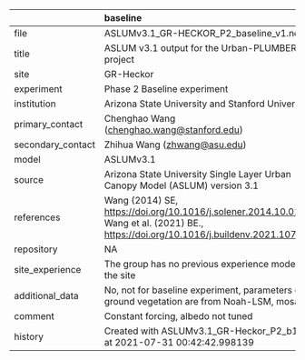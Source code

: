 |                   | baseline                                                                                                                              |
|:------------------|:--------------------------------------------------------------------------------------------------------------------------------------|
| file              | ASLUMv3.1_GR-HECKOR_P2_baseline_v1.nc                                                                                                 |
| title             | ASLUM v3.1 output for the Urban-PLUMBER project                                                                                       |
| site              | GR-Heckor                                                                                                                             |
| experiment        | Phase 2 Baseline experiment                                                                                                           |
| institution       | Arizona State University and Stanford University                                                                                      |
| primary_contact   | Chenghao Wang (chenghao.wang@stanford.edu)                                                                                            |
| secondary_contact | Zhihua Wang (zhwang@asu.edu)                                                                                                          |
| model             | ASLUMv3.1                                                                                                                             |
| source            | Arizona State University Single Layer Urban Canopy Model (ASLUM) version 3.1                                                          |
| references        | Wang (2014) SE, https://doi.org/10.1016/j.solener.2014.10.012; Wang et al. (2021) BE., https://doi.org/10.1016/j.buildenv.2021.107593 |
| repository        | NA                                                                                                                                    |
| site_experience   | The group has no previous experience modelling the site                                                                               |
| additional_data   | No, not for baseline experiment, parameters of ground vegetation are from Noah-LSM, mosaic                                            |
| comment           | Constant forcing, albedo not tuned                                                                                                    |
| history           | Created with ASLUMv3.1_GR-Heckor_P2_b1.txt at 2021-07-31 00:42:42.998139                                                              |
